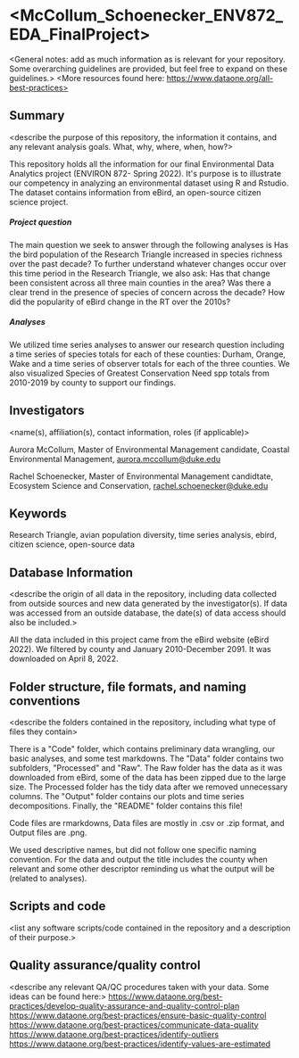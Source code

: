   # <McCollum_Schoenecker_ENV872_EDA_FinalProject>

<General notes: add as much information as is relevant for your repository. Some overarching guidelines are provided, but feel free to expand on these guidelines.>
<More resources found here: https://www.dataone.org/all-best-practices>
<Delete the text inside the brackets when formatting your file.>

## Summary

<describe the purpose of this repository, the information it contains, and any relevant analysis goals. What, why, where, when, how?>

This repository holds all the information for our final Environmental Data Analytics project (ENVIRON 872- Spring 2022). It's purpose is to illustrate our competency in analyzing an environmental dataset using R and Rstudio. The dataset contains information from eBird, an open-source citizen science project.

##### Project question
  The main question we seek to answer through the following analyses is Has the bird population of the Research Triangle increased in species richness over the past decade? To further understand whatever changes occur over this time period in the Research Triangle, we also ask: Has that change been consistent across all three main counties in the area? Was there a clear trend in the presence of species of concern across the decade? How did the popularity of eBird change in the RT over the 2010s? 
  
##### Analyses
  We utilized time series analyses to answer our research question including a time series of species totals for each of these counties: Durham, Orange, Wake and a time series of observer totals for each of the three counties. We also visualized Species of Greatest Conservation Need spp totals from 2010-2019 by county to support our findings. 
  
## Investigators
<name(s), affiliation(s), contact information, roles (if applicable)>

Aurora McCollum, Master of Environmental Management candidate, Coastal Environmental Management, <aurora.mccollum@duke.edu>

Rachel Schoenecker, Master of Environmental Management candidtate, Ecosystem Science and Conservation, <rachel.schoenecker@duke.edu>

## Keywords
<add relevant keywords here>

Research Triangle, avian population diversity, time series analysis, ebird, citizen science, open-source data 

## Database Information

<describe the origin of all data in the repository, including data collected from outside sources and new data generated by the investigator(s). If data was accessed from an outside database, the date(s) of data access should also be included.>

All the data included in this project came from the eBird website (eBird 2022). We filtered by county and January 2010-December 2091. It was downloaded on April 8, 2022. 

## Folder structure, file formats, and naming conventions 

<describe the folders contained in the repository, including what type of files they contain>

There is a "Code" folder, which contains preliminary data wrangling, our basic analyses, and some test markdowns. The "Data" folder contains two subfolders, "Processed" and "Raw". The Raw folder has the data as it was downloaded from eBird, some of the data has been zipped due to the large size. The Processed folder has the tidy data after we removed unnecessary columns. The "Output" folder contains our plots and time series decompositions. Finally, the "README" folder contains this file! 

<describe the formats of files for the various purposes contained in the repository>

Code files are rmarkdowns, Data files are mostly in .csv or .zip format, and Output files are .png. 

<describe your file naming conventions>

We used descriptive names, but did not follow one specific naming convention. For the data and output the title includes the county when relevant and some other descriptor reminding us what the output will be (related to analyses). 


## Scripts and code

<list any software scripts/code contained in the repository and a description of their purpose.>




## Quality assurance/quality control


<describe any relevant QA/QC procedures taken with your data. Some ideas can be found here:>
<https://www.dataone.org/best-practices/develop-quality-assurance-and-quality-control-plan>
<https://www.dataone.org/best-practices/ensure-basic-quality-control>
<https://www.dataone.org/best-practices/communicate-data-quality>
<https://www.dataone.org/best-practices/identify-outliers>
<https://www.dataone.org/best-practices/identify-values-are-estimated>
